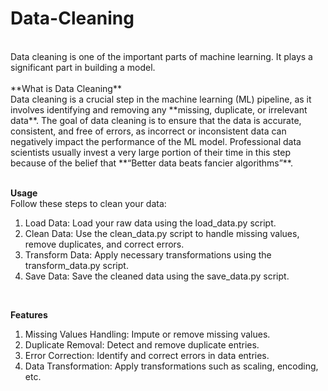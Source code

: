 # Data-Cleaning
<br/>
Data cleaning is one of the important parts of machine learning. It plays a significant part in building a model.<br/>
<br/>
**What is Data Cleaning** <br/>
Data cleaning is a crucial step in the machine learning (ML) pipeline, as it involves identifying and removing any **missing, duplicate, or irrelevant data**. The goal of data cleaning is to ensure that the data is accurate, consistent, and free of errors, as incorrect or inconsistent data can negatively impact the performance of the ML model. Professional data scientists usually invest a very large portion of their time in this step because of the belief that **“Better data beats fancier algorithms”**.<br/>
<br/>

**Usage**<br/>
Follow these steps to clean your data:<br/>
1. Load Data: Load your raw data using the load_data.py script.
2. Clean Data: Use the clean_data.py script to handle missing values, remove duplicates, and correct errors.
3. Transform Data: Apply necessary transformations using the transform_data.py script.
4. Save Data: Save the cleaned data using the save_data.py script.<br/>
<br/>

**Features**<br/>
1. Missing Values Handling: Impute or remove missing values.
2. Duplicate Removal: Detect and remove duplicate entries.
3. Error Correction: Identify and correct errors in data entries.
4. Data Transformation: Apply transformations such as scaling, encoding, etc.

